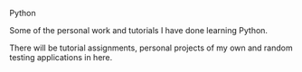 Python

Some of the personal work and tutorials I have done learning Python.

There will be tutorial assignments, personal projects of my own and random testing applications in here.
